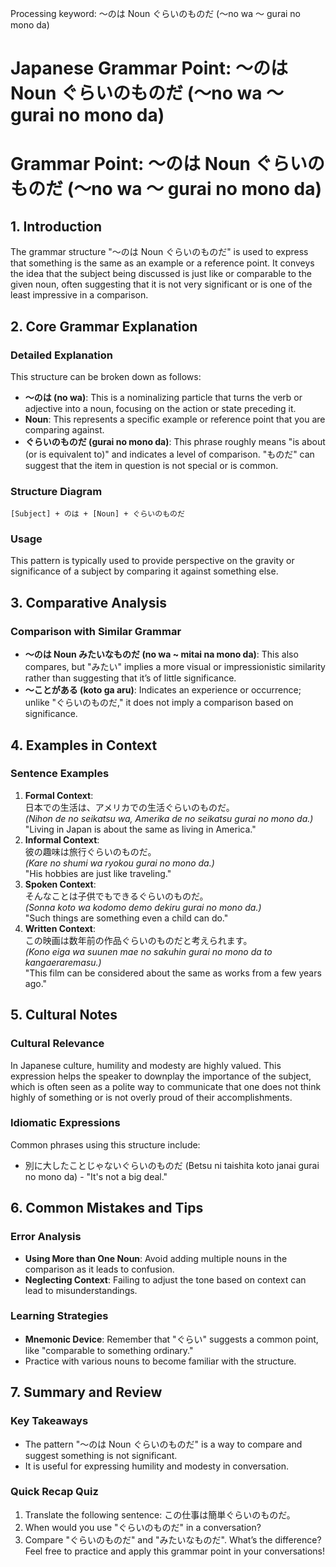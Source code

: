 Processing keyword: ～のは Noun ぐらいのものだ (〜no wa 〜 gurai no mono da)
# Japanese Grammar Point: ～のは Noun ぐらいのものだ (〜no wa 〜 gurai no mono da)
# Grammar Point: ～のは Noun ぐらいのものだ (〜no wa 〜 gurai no mono da)
## 1. Introduction
The grammar structure "～のは Noun ぐらいのものだ" is used to express that something is the same as an example or a reference point. It conveys the idea that the subject being discussed is just like or comparable to the given noun, often suggesting that it is not very significant or is one of the least impressive in a comparison.
## 2. Core Grammar Explanation
### Detailed Explanation
This structure can be broken down as follows:
- **～のは (no wa)**: This is a nominalizing particle that turns the verb or adjective into a noun, focusing on the action or state preceding it.
- **Noun**: This represents a specific example or reference point that you are comparing against.
- **ぐらいのものだ (gurai no mono da)**: This phrase roughly means "is about (or is equivalent to)" and indicates a level of comparison. "ものだ" can suggest that the item in question is not special or is common.
### Structure Diagram
```
[Subject] + のは + [Noun] + ぐらいのものだ
```
### Usage
This pattern is typically used to provide perspective on the gravity or significance of a subject by comparing it against something else.
## 3. Comparative Analysis
### Comparison with Similar Grammar
- **～のは Noun みたいなものだ (no wa ~ mitai na mono da)**: This also compares, but "みたい" implies a more visual or impressionistic similarity rather than suggesting that it’s of little significance.
- **～ことがある (koto ga aru)**: Indicates an experience or occurrence; unlike "ぐらいのものだ," it does not imply a comparison based on significance.
## 4. Examples in Context
### Sentence Examples
1. **Formal Context**:  
   日本での生活は、アメリカでの生活ぐらいのものだ。  
   *(Nihon de no seikatsu wa, Amerika de no seikatsu gurai no mono da.)*  
   "Living in Japan is about the same as living in America."
2. **Informal Context**:  
   彼の趣味は旅行ぐらいのものだ。  
   *(Kare no shumi wa ryokou gurai no mono da.)*  
   "His hobbies are just like traveling."
3. **Spoken Context**:  
   そんなことは子供でもできるぐらいのものだ。  
   *(Sonna koto wa kodomo demo dekiru gurai no mono da.)*  
   "Such things are something even a child can do."
4. **Written Context**:  
   この映画は数年前の作品ぐらいのものだと考えられます。  
   *(Kono eiga wa suunen mae no sakuhin gurai no mono da to kangaeraremasu.)*  
   "This film can be considered about the same as works from a few years ago."
## 5. Cultural Notes
### Cultural Relevance
In Japanese culture, humility and modesty are highly valued. This expression helps the speaker to downplay the importance of the subject, which is often seen as a polite way to communicate that one does not think highly of something or is not overly proud of their accomplishments.
### Idiomatic Expressions
Common phrases using this structure include:
- 別に大したことじゃないぐらいのものだ (Betsu ni taishita koto janai gurai no mono da) - "It's not a big deal."
## 6. Common Mistakes and Tips
### Error Analysis
- **Using More than One Noun**: Avoid adding multiple nouns in the comparison as it leads to confusion.
- **Neglecting Context**: Failing to adjust the tone based on context can lead to misunderstandings.
### Learning Strategies
- **Mnemonic Device**: Remember that "ぐらい" suggests a common point, like "comparable to something ordinary."
- Practice with various nouns to become familiar with the structure.
## 7. Summary and Review
### Key Takeaways
- The pattern "～のは Noun ぐらいのものだ" is a way to compare and suggest something is not significant.
- It is useful for expressing humility and modesty in conversation.
### Quick Recap Quiz
1. Translate the following sentence: この仕事は簡単ぐらいのものだ。  
2. When would you use "ぐらいのものだ" in a conversation?  
3. Compare "ぐらいのものだ" and "みたいなものだ". What’s the difference?
Feel free to practice and apply this grammar point in your conversations!
